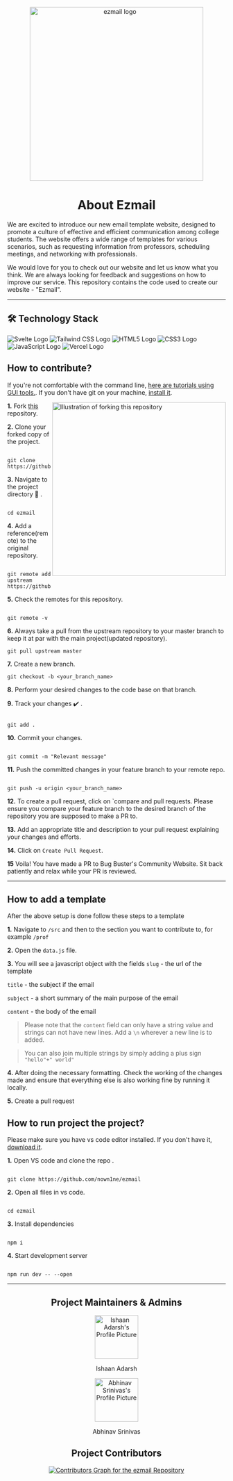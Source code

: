 <p align="center">
    <img src="https://github.com/IshaanAdarsh/ezmail/assets/100434702/fa856830-9d12-4ae8-b445-630b7d8ac209" alt="ezmail logo" width="400"/>
</p>

<h1 align="center" size = ""> About Ezmail </h1>

We are excited to introduce our new email template website, designed to promote a culture of effective and efficient communication among college students. The website offers a wide range of templates for various scenarios, such as requesting information from professors, scheduling meetings, and networking with professionals.

We would love for you to check out our website and let us know what you think. We are always looking for feedback and suggestions on how to improve our service.
This repository contains the code used to create our website - "Ezmail".

<hr>

## 🛠️ Technology Stack

<div align="left">
<img src="https://img.shields.io/badge/svelte-%23f1413d.svg?style=for-the-badge&logo=svelte&logoColor=white" alt="Svelte Logo">
    
<img src="https://img.shields.io/badge/tailwindcss-%2338B2AC.svg?style=for-the-badge&logo=tailwind-css&logoColor=white" alt="Tailwind CSS Logo">
    
<img alt="HTML5 Logo" src="https://img.shields.io/badge/html5%20-%23E34F26.svg?&style=for-the-badge&logo=html5&logoColor=white" alt="HTML5 Logo"/>
    
 <img alt="CSS3 Logo" src="https://img.shields.io/badge/css3%20-%231572B6.svg?&style=for-the-badge&logo=css3&logoColor=white" alt="CSS3 Logo"/>
    
  <img alt="JavaScript Logo" src="https://img.shields.io/badge/javascript%20-%23323330.svg?&style=for-the-badge&logo=javascript&logoColor=%23F7DF1E" alt="JavaScript Logo"/>
    
 <img src="https://img.shields.io/badge/vercel-%23000000.svg?style=for-the-badge&logo=vercel&logoColor=white" alt="Vercel Logo">
</div>

## How to **contribute**?

If you're not comfortable with the command line, [here are tutorials using GUI tools.](https://docs.github.com/en/desktop/installing-and-configuring-github-desktop/overview/getting-started-with-github-desktop). If you don't have git on your machine, [install it](https://help.github.com/articles/set-up-git/).

<img align="right" width="400" src="https://firstcontributions.github.io/assets/Readme/fork.png" alt="Illustration of forking this repository" />

**1.** Fork [this](https://github.com/nown1ne/ezmail) repository.

**2.** Clone your forked copy of the project.

```

git clone https://github.com/<your_name>/ezmail.git

```

**3.** Navigate to the project directory :file_folder: .

```

cd ezmail

```

**4.** Add a reference(remote) to the original repository.

```

git remote add upstream https://github.com/nown1ne/ezmail

```

**5.** Check the remotes for this repository.

```

git remote -v

```

**6.** Always take a pull from the upstream repository to your master branch to keep it at par with the main project(updated repository).

```
git pull upstream master
```

**7.** Create a new branch.

```
git checkout -b <your_branch_name>
```

**8.** Perform your desired changes to the code base on that branch.

**9.** Track your changes :heavy_check_mark: .

```

git add .

```

**10.** Commit your changes.

```

git commit -m "Relevant message"

```

**11.** Push the committed changes in your feature branch to your remote repo.

```

git push -u origin <your_branch_name>

```

**12.** To create a pull request, click on `compare and pull requests. Please ensure you compare your feature branch to the desired branch of the repository you are supposed to make a PR to.

**13.** Add an appropriate title and description to your pull request explaining your changes and efforts.

**14.** Click on `Create Pull Request`.

**15** Voila! You have made a PR to Bug Buster's Community Website. Sit back patiently and relax while your PR is reviewed.

<hr>

## How to **add a template**

After the above setup is done follow these steps to a template

**1.** Navigate to `/src` and then to the section you want to contribute to, for example `/prof`

**2.** Open the `data.js` file.

**3.** You will see a javascript object with the fields `slug` - the url of the template

`title` - the subject if the email

`subject` - a short summary of the main purpose of the email

`content` - the body of the email

> Please note that the `content` field can only have a string value and strings can not have new lines. Add a `\n` wherever a new line is to added.

> You can also join multiple strings by simply adding a plus sign ` "hello"+" world"`

**4.** After doing the necessary formatting. Check the working of the changes made and ensure that everything else is also working fine by running it locally.

**5.** Create a pull request

## How to **run project the project**?

Please make sure you have vs code editor installed. If you don't have it, [download it](https://code.visualstudio.com/download).

**1.** Open VS code and clone the repo .

```

git clone https://github.com/nown1ne/ezmail

```

**2.** Open all files in vs code.

```

cd ezmail

```

**3.** Install dependencies

```

npm i

```

**4.** Start development server

```

npm run dev -- --open

```

<hr>

<h2 align="center"> Project Maintainers & Admins</h2> 
<div align="center"> 
    <a href="https://github.com/IshaanAdarsh">
    <img src="https://avatars.githubusercontent.com/u/100434702?v=4" width="100" height="100" alt="Ishaan Adarsh's Profile Picture" />
    </a>
    <p align="center"> Ishaan Adarsh </p>
</div>
<div align="center"> 
    <a href="https://github.com/nown1ne">
    <img src="https://avatars.githubusercontent.com/u/25835195?v=4" width="100" height="100" alt="Abhinav Srinivas's Profile Picture" />
    </a>
    <p align="center"> Abhinav Srinivas </p>
</div>





<h2 align="center"> Project Contributors </h2>

<div align="center">
    <a href="https://github.com/IshaanAdarsh/ezmail/graphs/contributors">
    <img src="https://contrib.rocks/image?repo=nown1ne/ezmail" alt="Contributors Graph for the ezmail Repository" />
    </a>
</div>

